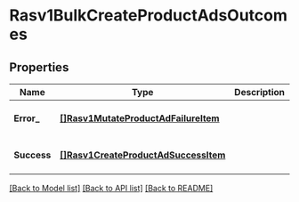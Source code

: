 # Rasv1BulkCreateProductAdsOutcomes

## Properties
Name | Type | Description | Notes
------------ | ------------- | ------------- | -------------
**Error_** | [**[]Rasv1MutateProductAdFailureItem**](RASv1MutateProductAdFailureItem.md) |  | [optional] [default to null]
**Success** | [**[]Rasv1CreateProductAdSuccessItem**](RASv1CreateProductAdSuccessItem.md) |  | [optional] [default to null]

[[Back to Model list]](../README.md#documentation-for-models) [[Back to API list]](../README.md#documentation-for-api-endpoints) [[Back to README]](../README.md)

